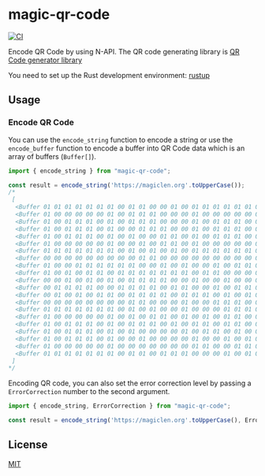 magic-qr-code
=================================

[![CI](https://github.com/magiclen/node-qr-code/actions/workflows/ci.yml/badge.svg)](https://github.com/magiclen/node-qr-code/actions/workflows/ci.yml)

Encode QR Code by using N-API. The QR code generating library is [QR Code generator library](https://www.nayuki.io/page/qr-code-generator-library "QR Code generator library")

You need to set up the Rust development environment: [rustup](https://rustup.rs/)

## Usage

### Encode QR Code

You can use the `encode_string` function to encode a string or use the `encode_buffer` function to encode a buffer into QR Code data which is an array of buffers (`Buffer[]`).

```typescript
import { encode_string } from "magic-qr-code";

const result = encode_string('https://magiclen.org'.toUpperCase());
/*
 [
  <Buffer 01 01 01 01 01 01 01 00 01 01 00 00 01 00 01 01 01 01 01 01 01>,
  <Buffer 01 00 00 00 00 00 01 00 01 01 01 00 00 00 01 00 00 00 00 00 01>,
  <Buffer 01 00 01 01 01 00 01 00 01 01 01 00 00 00 01 00 01 01 01 00 01>,
  <Buffer 01 00 01 01 01 00 01 00 00 01 01 01 00 00 01 00 01 01 01 00 01>,
  <Buffer 01 00 01 01 01 00 01 00 01 00 00 01 01 00 01 00 01 01 01 00 01>,
  <Buffer 01 00 00 00 00 00 01 00 00 01 00 01 01 00 01 00 00 00 00 00 01>,
  <Buffer 01 01 01 01 01 01 01 00 01 00 01 00 01 00 01 01 01 01 01 01 01>,
  <Buffer 00 00 00 00 00 00 00 00 00 01 01 00 00 00 00 00 00 00 00 00 00>,
  <Buffer 01 00 00 01 01 01 01 01 01 00 00 01 00 01 00 00 01 00 01 01 01>,
  <Buffer 01 00 01 00 01 01 00 01 01 01 01 01 01 01 00 01 01 00 00 00 00>,
  <Buffer 00 00 01 00 01 00 01 00 01 01 01 01 00 00 01 00 00 01 00 00 00>,
  <Buffer 00 01 01 01 01 00 00 01 01 01 01 00 01 01 00 00 01 00 01 01 00>,
  <Buffer 00 01 00 01 00 01 01 00 01 01 01 01 00 01 01 01 00 01 00 01 01>,
  <Buffer 00 00 00 00 00 00 00 00 01 01 00 00 00 01 00 00 01 01 01 00 00>,
  <Buffer 01 01 01 01 01 01 01 00 01 00 01 00 00 01 00 00 00 01 01 01 00>,
  <Buffer 01 00 00 00 00 00 01 00 01 00 01 01 00 01 00 01 00 01 01 00 00>,
  <Buffer 01 00 01 01 01 00 01 00 01 01 01 00 01 00 01 01 00 01 01 00 00>,
  <Buffer 01 00 01 01 01 00 01 00 01 00 00 00 00 01 00 01 01 00 01 00 00>,
  <Buffer 01 00 01 01 01 00 01 00 00 01 00 00 00 00 01 00 00 01 00 01 01>,
  <Buffer 01 00 00 00 00 00 01 00 00 00 00 00 00 00 01 01 00 00 01 01 00>,
  <Buffer 01 01 01 01 01 01 01 00 01 01 00 01 01 01 00 00 00 01 00 01 00>
 ]
*/
```

Encoding QR code, you can also set the error correction level by passing a `ErrorCorrection` number to the second argument.

```typescript
import { encode_string, ErrorCorrection } from "magic-qr-code";

const result = encode_string('https://magiclen.org'.toUpperCase(), ErrorCorrection.High);
```

## License

[MIT](LICENSE)